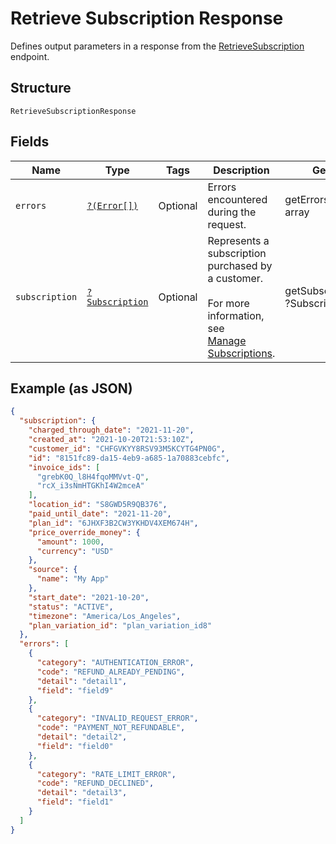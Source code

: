 
# Retrieve Subscription Response

Defines output parameters in a response from the
[RetrieveSubscription](../../doc/apis/subscriptions.md#retrieve-subscription) endpoint.

## Structure

`RetrieveSubscriptionResponse`

## Fields

| Name | Type | Tags | Description | Getter | Setter |
|  --- | --- | --- | --- | --- | --- |
| `errors` | [`?(Error[])`](../../doc/models/error.md) | Optional | Errors encountered during the request. | getErrors(): ?array | setErrors(?array errors): void |
| `subscription` | [`?Subscription`](../../doc/models/subscription.md) | Optional | Represents a subscription purchased by a customer.<br><br>For more information, see<br>[Manage Subscriptions](https://developer.squareup.com/docs/subscriptions-api/manage-subscriptions). | getSubscription(): ?Subscription | setSubscription(?Subscription subscription): void |

## Example (as JSON)

```json
{
  "subscription": {
    "charged_through_date": "2021-11-20",
    "created_at": "2021-10-20T21:53:10Z",
    "customer_id": "CHFGVKYY8RSV93M5KCYTG4PN0G",
    "id": "8151fc89-da15-4eb9-a685-1a70883cebfc",
    "invoice_ids": [
      "grebK0Q_l8H4fqoMMVvt-Q",
      "rcX_i3sNmHTGKhI4W2mceA"
    ],
    "location_id": "S8GWD5R9QB376",
    "paid_until_date": "2021-11-20",
    "plan_id": "6JHXF3B2CW3YKHDV4XEM674H",
    "price_override_money": {
      "amount": 1000,
      "currency": "USD"
    },
    "source": {
      "name": "My App"
    },
    "start_date": "2021-10-20",
    "status": "ACTIVE",
    "timezone": "America/Los_Angeles",
    "plan_variation_id": "plan_variation_id8"
  },
  "errors": [
    {
      "category": "AUTHENTICATION_ERROR",
      "code": "REFUND_ALREADY_PENDING",
      "detail": "detail1",
      "field": "field9"
    },
    {
      "category": "INVALID_REQUEST_ERROR",
      "code": "PAYMENT_NOT_REFUNDABLE",
      "detail": "detail2",
      "field": "field0"
    },
    {
      "category": "RATE_LIMIT_ERROR",
      "code": "REFUND_DECLINED",
      "detail": "detail3",
      "field": "field1"
    }
  ]
}
```

